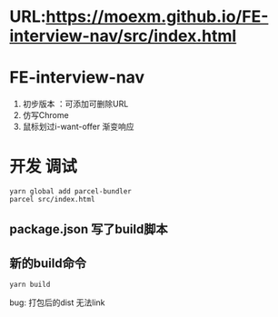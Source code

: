 # URL:https://moexm.github.io/FE-interview-nav/src/index.html



# FE-interview-nav
 1. 初步版本 ：可添加可删除URL
 2. 仿写Chrome 
 3. 鼠标划过i-want-offer 渐变响应

# 开发 调试
```
yarn global add parcel-bundler
parcel src/index.html
```
## package.json 写了build脚本
## 新的build命令
```
yarn build
```


bug: 打包后的dist 无法link 
